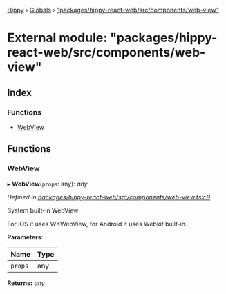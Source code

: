 [Hippy](../README.md) › [Globals](../globals.md) › ["packages/hippy-react-web/src/components/web-view"](_packages_hippy_react_web_src_components_web_view_.md)

# External module: "packages/hippy-react-web/src/components/web-view"

## Index

### Functions

* [WebView](_packages_hippy_react_web_src_components_web_view_.md#webview)

## Functions

###  WebView

▸ **WebView**(`props`: any): *any*

*Defined in [packages/hippy-react-web/src/components/web-view.tsx:9](https://github.com/jeromehan/Hippy/blob/6216275/packages/hippy-react-web/src/components/web-view.tsx#L9)*

System built-in WebView

For iOS it uses WKWebView, for Android it uses Webkit built-in.

**Parameters:**

Name | Type |
------ | ------ |
`props` | any |

**Returns:** *any*
